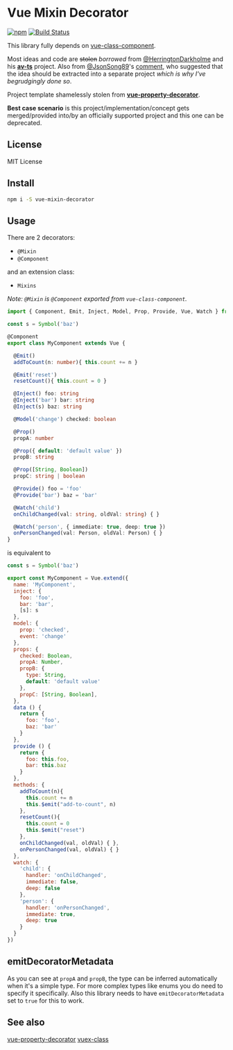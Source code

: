 # Vue Mixin Decorator

[![npm](https://img.shields.io/npm/v/vue-mixin-decorator.svg)](https://www.npmjs.com/package/vue-mixin-decorator) [![Build Status](https://travis-ci.org/justrhysism/vue-mixin-decorator.svg?branch=master)](https://travis-ci.org/justrhysism/vue-mixin-decorator)

This library fully depends on [vue-class-component](https://github.com/vuejs/vue-class-component).

Most ideas and code are ~~stolen~~ _borrowed_ from [@HerringtonDarkholme](https://github.com/HerringtonDarkholme)
and his **[av-ts](https://github.com/HerringtonDarkholme/av-ts)** project. Also from 
[@JsonSong89](https://github.com/JsonSong89)'s 
[comment](https://github.com/vuejs/vue-class-component/issues/91#issuecomment-312534798), who suggested that the idea
should be extracted into a separate project _which is why I've begrudgingly done so_.

Project template shamelessly stolen from **[vue-property-decorator](https://github.com/kaorun343/vue-property-decorator)**.

**Best case scenario** is this project/implementation/concept 
gets merged/provided into/by an officially supported project
and this one can be deprecated.

## License

MIT License

## Install

```bash
npm i -S vue-mixin-decorator
```

## Usage

There are 2 decorators:

* `@Mixin` 
* `@Component` 

and an extension class:

* `Mixins`

_Note: `@Mixin` is `@Component` exported from `vue-class-component`._

```typescript
import { Component, Emit, Inject, Model, Prop, Provide, Vue, Watch } from 'vue-property-decorator'

const s = Symbol('baz')

@Component
export class MyComponent extends Vue {

  @Emit()
  addToCount(n: number){ this.count += n }

  @Emit('reset')
  resetCount(){ this.count = 0 }

  @Inject() foo: string
  @Inject('bar') bar: string
  @Inject(s) baz: string

  @Model('change') checked: boolean

  @Prop()
  propA: number

  @Prop({ default: 'default value' })
  propB: string

  @Prop([String, Boolean])
  propC: string | boolean

  @Provide() foo = 'foo'
  @Provide('bar') baz = 'bar'

  @Watch('child')
  onChildChanged(val: string, oldVal: string) { }

  @Watch('person', { immediate: true, deep: true })
  onPersonChanged(val: Person, oldVal: Person) { }
}

```

is equivalent to

```js
const s = Symbol('baz')

export const MyComponent = Vue.extend({
  name: 'MyComponent',
  inject: {
    foo: 'foo',
    bar: 'bar',
    [s]: s
  },
  model: {
    prop: 'checked',
    event: 'change'
  },
  props: {
    checked: Boolean,
    propA: Number,
    propB: {
      type: String,
      default: 'default value'
    },
    propC: [String, Boolean],
  },
  data () {
    return {
      foo: 'foo',
      baz: 'bar'
    }
  },
  provide () {
    return {
      foo: this.foo,
      bar: this.baz
    }
  },
  methods: {
    addToCount(n){
      this.count += n
      this.$emit("add-to-count", n)
    },
    resetCount(){
      this.count = 0
      this.$emit("reset")
    },
    onChildChanged(val, oldVal) { },
    onPersonChanged(val, oldVal) { }
  },
  watch: {
    'child': {
      handler: 'onChildChanged',
      immediate: false,
      deep: false
    },
    'person': {
      handler: 'onPersonChanged',
      immediate: true,
      deep: true
    }
  }
})
```

## emitDecoratorMetadata

As you can see at `propA` and `propB`, the type can be inferred automatically when it's a simple type. For more complex types like enums you do need to specify it specifically.
Also this library needs to have `emitDecoratorMetadata` set to `true` for this to work.

## See also

[vue-property-decorator](https://github.com/kaorun343/vue-property-decorator)
[vuex-class](https://github.com/ktsn/vuex-class/)
